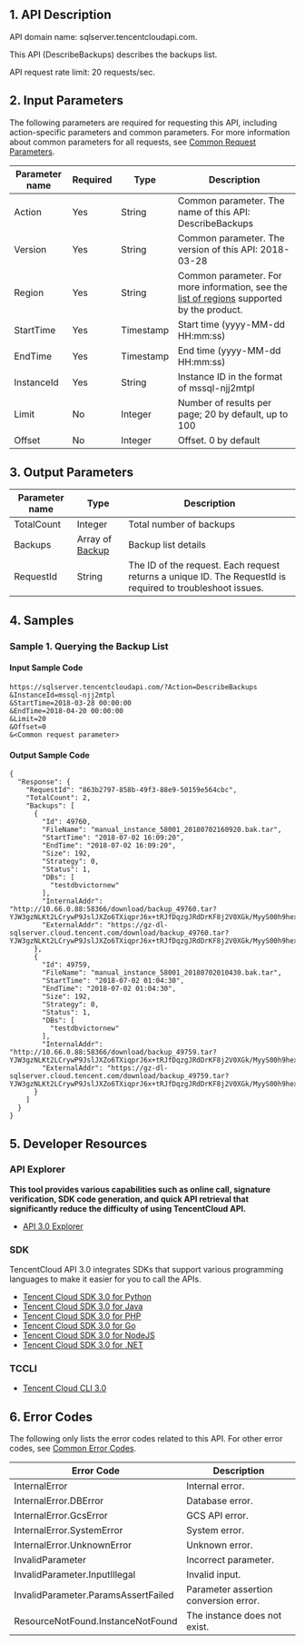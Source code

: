 ## 1. API Description

API domain name: sqlserver.tencentcloudapi.com.

This API (DescribeBackups) describes the backups list.

API request rate limit: 20 requests/sec.



## 2. Input Parameters

The following parameters are required for requesting this API, including action-specific parameters and common parameters. For more information about common parameters for all requests, see [Common Request Parameters](/document/api/238/19930).

| Parameter name | Required | Type | Description |
|---------|---------|---------|---------|
| Action | Yes | String | Common parameter. The name of this API: DescribeBackups |
| Version | Yes | String | Common parameter. The version of this API: 2018-03-28 |
| Region | Yes | String | Common parameter. For more information, see the [list of regions](/document/api/238/19930#.E5.9C.B0.E5.9F.9F.E5.88.97.E8.A1.A8) supported by the product. |
| StartTime | Yes | Timestamp | Start time (yyyy-MM-dd HH:mm:ss) |
| EndTime | Yes | Timestamp | End time (yyyy-MM-dd HH:mm:ss) |
| InstanceId | Yes | String | Instance ID in the format of mssql-njj2mtpl |
| Limit | No | Integer | Number of results per page; 20 by default, up to 100 |
| Offset | No | Integer | Offset. 0 by default |

## 3. Output Parameters

| Parameter name | Type | Description |
|---------|---------|---------|
| TotalCount | Integer | Total number of backups |
| Backups | Array of [Backup](/document/api/238/19976#Backup) | Backup list details |
| RequestId | String | The ID of the request. Each request returns a unique ID. The RequestId is required to troubleshoot issues. |

## 4. Samples

### Sample 1. Querying the Backup List

#### Input Sample Code

```
https://sqlserver.tencentcloudapi.com/?Action=DescribeBackups
&InstanceId=mssql-njj2mtpl
&StartTime=2018-03-28 00:00:00
&EndTime=2018-04-20 00:00:00
&Limit=20
&Offset=0
&<Common request parameter>
```

#### Output Sample Code

```
{
  "Response": {
    "RequestId": "863b2797-858b-49f3-88e9-50159e564cbc",
    "TotalCount": 2,
    "Backups": [
      {
        "Id": 49760,
        "FileName": "manual_instance_58001_20180702160920.bak.tar",
        "StartTime": "2018-07-02 16:09:20",
        "EndTime": "2018-07-02 16:09:20",
        "Size": 192,
        "Strategy": 0,
        "Status": 1,
        "DBs": [
          "testdbvictornew"
        ],
        "InternalAddr": "http://10.66.0.88:58366/download/backup_49760.tar?YJW3gzNLKt2LCrywP9JslJXZo6TXiqprJ6x+tRJfDqzgJRdDrKF8j2V0XGk/MyyS00h9hexVea0A3GvpPf2aoq80DbnTNfZrLB+Ys00Glvzfv7CfaHRsoM95IpqVGrfNMrxomN6lVfnj6qb8Y3duxg==",
        "ExternalAddr": "https://gz-dl-sqlserver.cloud.tencent.com/download/backup_49760.tar?YJW3gzNLKt2LCrywP9JslJXZo6TXiqprJ6x+tRJfDqzgJRdDrKF8j2V0XGk/MyyS00h9hexVea0A3GvpPf2aoq80DbnTNfZrLB+Ys00Glvzfv7CfaHRsoM95IpqVGrfNMrxomN6lVfnj6qb8Y3duxg=="
      },
      {
        "Id": 49759,
        "FileName": "manual_instance_58001_20180702010430.bak.tar",
        "StartTime": "2018-07-02 01:04:30",
        "EndTime": "2018-07-02 01:04:30",
        "Size": 192,
        "Strategy": 0,
        "Status": 1,
        "DBs": [
          "testdbvictornew"
        ],
        "InternalAddr": "http://10.66.0.88:58366/download/backup_49759.tar?YJW3gzNLKt2LCrywP9JslJXZo6TXiqprJ6x+tRJfDqzgJRdDrKF8j2V0XGk/MyyS00h9hexVea0A3GvpPf2aoq80DbnTNfZrvuFmWRKDML0cICOu7LASU2gWXlUkKcHfj/tspGhVGw8RX0OKecEUIQ==",
        "ExternalAddr": "https://gz-dl-sqlserver.cloud.tencent.com/download/backup_49759.tar?YJW3gzNLKt2LCrywP9JslJXZo6TXiqprJ6x+tRJfDqzgJRdDrKF8j2V0XGk/MyyS00h9hexVea0A3GvpPf2aoq80DbnTNfZrvuFmWRKDML0cICOu7LASU2gWXlUkKcHfj/tspGhVGw8RX0OKecEUIQ=="
      }
    ]
  }
}
```


## 5. Developer Resources

### API Explorer

**This tool provides various capabilities such as online call, signature verification, SDK code generation, and quick API retrieval that significantly reduce the difficulty of using TencentCloud API.**

* [API 3.0 Explorer](https://console.cloud.tencent.com/api/explorer?Product=sqlserver&Version=2018-03-28&Action=DescribeBackups)

### SDK

TencentCloud API 3.0 integrates SDKs that support various programming languages to make it easier for you to call the APIs.

* [Tencent Cloud SDK 3.0 for Python](https://github.com/TencentCloud/tencentcloud-sdk-python)
* [Tencent Cloud SDK 3.0 for Java](https://github.com/TencentCloud/tencentcloud-sdk-java)
* [Tencent Cloud SDK 3.0 for PHP](https://github.com/TencentCloud/tencentcloud-sdk-php)
* [Tencent Cloud SDK 3.0 for Go](https://github.com/TencentCloud/tencentcloud-sdk-go)
* [Tencent Cloud SDK 3.0 for NodeJS](https://github.com/TencentCloud/tencentcloud-sdk-nodejs)
* [Tencent Cloud SDK 3.0 for .NET](https://github.com/TencentCloud/tencentcloud-sdk-dotnet)

### TCCLI

* [Tencent Cloud CLI 3.0](https://cloud.tencent.com/document/product/440/6176)

## 6. Error Codes

The following only lists the error codes related to this API. For other error codes, see [Common Error Codes](/document/api/238/15694#.E5.85.AC.E5.85.B1.E9.94.99.E8.AF.AF.E7.A0.81).

| Error Code | Description |
|---------|---------|
| InternalError | Internal error. |
| InternalError.DBError | Database error. |
| InternalError.GcsError | GCS API error. |
| InternalError.SystemError | System error. |
| InternalError.UnknownError | Unknown error. |
| InvalidParameter | Incorrect parameter. |
| InvalidParameter.InputIllegal | Invalid input. |
| InvalidParameter.ParamsAssertFailed | Parameter assertion conversion error. |
| ResourceNotFound.InstanceNotFound | The instance does not exist. |
